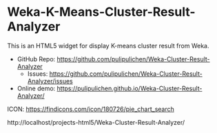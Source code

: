 # Weka-K-Means-Cluster-Result-Analyzer
This is an HTML5 widget for display K-means cluster result from Weka.

* GitHub Repo: https://github.com/pulipulichen/Weka-Cluster-Result-Analyzer
  - Issues: https://github.com/pulipulichen/Weka-Cluster-Result-Analyzer/issues
* Online demo: https://pulipulichen.github.io/Weka-Cluster-Result-Analyzer/

ICON: https://findicons.com/icon/180726/pie_chart_search

http://localhost/projects-html5/Weka-Cluster-Result-Analyzer/